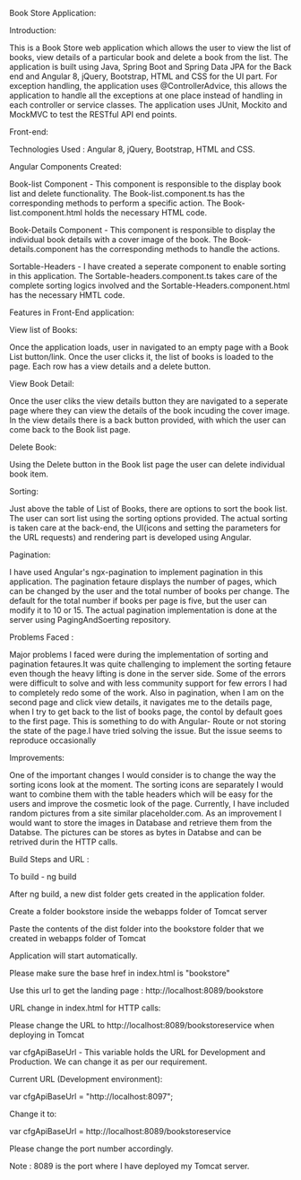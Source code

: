 
Book Store Application:

Introduction: 

This is a Book Store web application which allows the user to view the list of books, view details of a particular book and delete a book from the list. The application is built using Java, Spring Boot and Spring Data JPA for the Back end and Angular 8, jQuery, Bootstrap, HTML and CSS for the UI part. For exception handling, the application uses @ControllerAdvice, this allows the application to handle all the exceptions at one place instead of handling in each controller or service classes. The application uses JUnit, Mockito and MockMVC to test the RESTful API end points. 

Front-end:

Technologies Used : Angular 8, jQuery, Bootstrap, HTML and CSS.


Angular Components Created:

Book-list Component - This component is responsible  to the display book list and delete functionality. The Book-list.component.ts has the corresponding methods to perform a specific action. The Book-list.component.html holds the necessary HTML code.

Book-Details Component - This component is responsible to display the individual book details with a cover image of the book. The Book-details.component has the corresponding methods to handle the actions.

Sortable-Headers - I have created a seperate component to enable sorting in this application. The Sortable-headers.component.ts takes care of the complete sorting logics involved and the Sortable-Headers.component.html has the necessary HMTL code.

Features in Front-End application:

View list of Books:

Once the application loads, user in navigated to an empty page with a Book List button/link. Once the user clicks it, the list of books is loaded to the page.
Each row has a view details and a delete button.

View Book Detail:

Once the user cliks the view details button they are navigated to a seperate page where they can view the details of the book incuding the cover image. In the view details there is a back button provided, with which the user can come back to the Book list page.

Delete Book:

Using the Delete button in the Book list page the user can delete individual book item.

Sorting:

Just above the table of List of Books, there are options to sort the book list. The user can sort list using the sorting options provided. The actual sorting is taken care at the back-end, the UI(icons and setting the parameters for the URL requests) and rendering part is developed using Angular.

Pagination:

I have used Angular's ngx-pagination to implement pagination in this application. The pagination fetaure displays the number of pages, which can be changed by the user and the total number of books per change. The default for the total number if books per page is five, but the user can modify it to 10 or 15. The actual pagination implementation is done at the server using PagingAndSoerting repository.

Problems Faced :

Major problems I faced were during the implementation of sorting and pagination fetaures.It was quite challenging to implement the sorting fetaure even though the heavy lifting is done in the server side. Some of the errors were difficult to solve and with less community support for few errors I had to completely redo some of the work. Also in pagination, when I am on the second page and click view details, it navigates me to the details page, when I try to get back to the list of books page, the contol by default goes to the first page. This is something to do with Angular- Route or not storing the state of the page.I have tried solving the issue. But the issue seems to reproduce occasionally

Improvements: 

One of the important changes I would consider is to change the way the sorting icons look at the moment. The sorting icons are separately I would want to combine them with the table headers which will be easy for the users and improve the cosmetic look of the page. Currently, I have included random pictures from a site similar placeholder.com. As an improvement I would want to store the images in Database and retrieve them from the Databse. The pictures can be stores as bytes in Databse and can be retrived durin the HTTP calls.

Build Steps and URL :

To build - ng build

After ng build, a new dist folder gets created in the application folder.

Create a folder bookstore inside the webapps folder of Tomcat server

Paste the contents of the dist folder into the bookstore folder that we created in webapps folder of Tomcat

Application will start automatically.

Please make sure the base href in index.html is "bookstore"

<base href="bookstore">

Use this url to get the landing page : http://localhost:8089/bookstore


 URL change in index.html for HTTP calls:

Please change the URL to  http://localhost:8089/bookstoreservice when deploying in Tomcat

var cfgApiBaseUrl - This variable holds the URL for Development and Production. We can change it as per our requirement.

 Current URL (Development environment):

 var cfgApiBaseUrl = "http://localhost:8097";
 
  Change it to:
 
  var cfgApiBaseUrl = http://localhost:8089/bookstoreservice
  
  Please change the port number accordingly.
  
  Note : 8089 is the port where I have deployed my Tomcat server.



